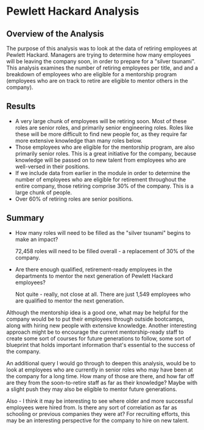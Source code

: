# Pewlett Hackard Analysis

## Overview of the Analysis
The purpose of this analysis was to look at the data of retiring employees at Pewlett Hackard. Managers are trying to determine how many employees will be leaving the company soon, in order to prepare for a "silver tsunami". This analysis examines the number of retiring employees per title, and and a breakdown of employees who are eligible for a mentorship program (employees who are on track to retire are eligible to mentor others in the company).

## Results
- A very large chunk of employees will be retiring soon. Most of these roles are senior roles, and primarily senior engineering roles. Roles like these will be more difficult to find new people for, as they require far more extensive knowledge than many roles below.
- Those employees who are eligible for the mentorship program, are also primarily senior roles. This is a great initiative for the company, because knowledge will be passed on to new talent from employees who are well-versed in their positions.
- If we include data from earlier in the module in order to determine the number of employees who are eligible for retirement throughout the entire company, those retiring comprise 30% of the company. This is a large chunk of people.
- Over 60% of retiring roles are senior positions.

## Summary
- How many roles will need to be filled as the "silver tsunami" begins to make an impact?

  72,458 roles will need to be filled overall - a replacement of 30% of the company.
- Are there enough qualified, retirement-ready employees in the departments to mentor the next generation of Pewlett Hackard employees?

  Not quite - really, not close at all. There are just 1,549 employees who are qualified to mentor the next generation. 

Although the mentorship idea is a good one, what may be helpful for the company would be to put their employees through outside bootcamps, along with hiring new people with extensive knowledge. Another interesting approach might be to encourage the current mentorship-ready staff to create some sort of courses for future generations to follow, some sort of blueprint that holds important information that's essential to the success of the company.

An additional query I would go through to deepen this analysis, would be to look at employees who are currently in senior roles who may have been at the company for a long time. How many of those are there, and how far off are they from the soon-to-retire staff as far as their knowledge? Maybe with a slight push they may also be eligible to mentor future generations.

Also - I think it may be interesting to see where older and more successful employees were hired from. Is there any sort of correlation as far as schooling or previous companies they were at? For recruiting efforts, this may be an interesting perspective for the company to hire on new talent. 
